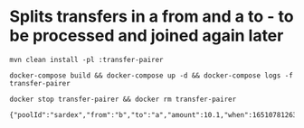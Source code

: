# Splits transfers in a from and a to - to be processed and joined again later

```
mvn clean install -pl :transfer-pairer

docker-compose build && docker-compose up -d && docker-compose logs -f transfer-pairer

docker stop transfer-pairer && docker rm transfer-pairer
```


```
{"poolId":"sardex","from":"b","to":"a","amount":10.1,"when":1651078126344}
```

